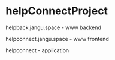 # helpConnectProject

helpback.jangu.space - www backend

helpconnect.jangu.space	- www frontend

helpconnect - application
 
 
